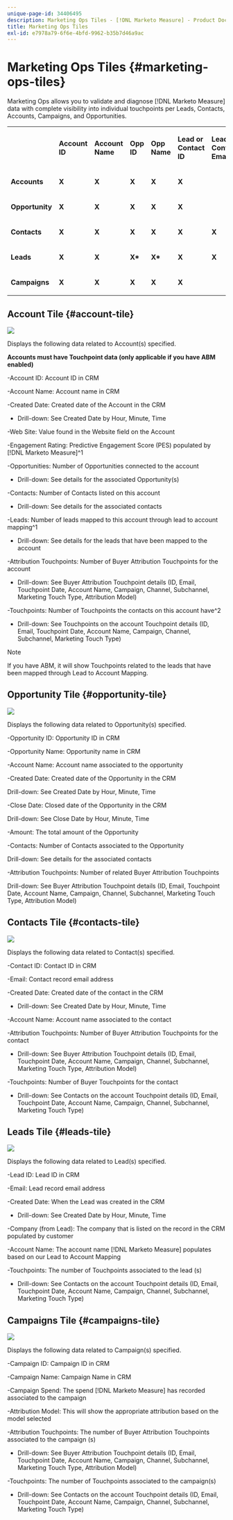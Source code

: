 ```yaml
---
unique-page-id: 34406495
description: Marketing Ops Tiles - [!DNL Marketo Measure] - Product Documentation
title: Marketing Ops Tiles
exl-id: e7978a79-6f6e-4bfd-9962-b35b7d46a9ac
---
```

# Marketing Ops Tiles {#marketing-ops-tiles}

Marketing Ops allows you to validate and diagnose [!DNL Marketo Measure] data with complete visibility into individual touchpoints per Leads, Contacts, Accounts, Campaigns, and Opportunities.

<table> 
 <colgroup> 
  <col> 
  <col> 
  <col> 
  <col> 
  <col> 
  <col> 
  <col> 
  <col> 
  <col> 
  <col> 
  <col> 
  <col> 
  <col> 
 </colgroup> 
 <tbody> 
  <tr> 
   <td><br></td> 
   <td><p><strong>Account ID</strong></p></td> 
   <td><p><strong>Account Name</strong></p></td> 
   <td><p><strong>Opp ID</strong></p></td> 
   <td><p><strong>Opp Name</strong></p></td> 
   <td><p><strong>Lead or Contact ID</strong></p></td> 
   <td><p><strong>Lead or Contact Email</strong></p></td> 
   <td><p><strong>Campaign ID</strong></p></td> 
   <td><p><strong>Opp Won</strong></p></td> 
   <td><p><strong>Opp Created Date</strong></p></td> 
   <td><p><strong>Opp Close Date</strong></p></td> 
   <td><p><strong>Touchpoint Date</strong></p></td> 
   <td><p><strong>Attribution Model</strong></p></td> 
  </tr> 
  <tr> 
   <td><p><strong>Accounts</strong></p></td> 
   <td><strong>X</strong></td> 
   <td><strong>X</strong></td> 
   <td><strong>X</strong></td> 
   <td><strong>X</strong></td> 
   <td><strong>X</strong></td> 
   <td><br></td> 
   <td><strong>X</strong></td> 
   <td><strong>X</strong></td> 
   <td><strong>X</strong></td> 
   <td><strong>X</strong></td> 
   <td><strong>X</strong></td> 
   <td><strong>X</strong></td> 
  </tr> 
  <tr> 
   <td><p><strong>Opportunity</strong></p></td> 
   <td><strong>X</strong></td> 
   <td><strong>X</strong></td> 
   <td><strong>X</strong></td> 
   <td><strong>X</strong></td> 
   <td><strong>X</strong></td> 
   <td><br></td> 
   <td><strong>X</strong></td> 
   <td><strong>X</strong></td> 
   <td><strong>X</strong></td> 
   <td><strong>X</strong></td> 
   <td><strong>X</strong></td> 
   <td><strong>X</strong></td> 
  </tr> 
  <tr> 
   <td><p><strong>Contacts</strong></p></td> 
   <td><strong>X</strong></td> 
   <td><strong>X</strong></td> 
   <td><strong>X</strong></td> 
   <td><strong>X</strong></td> 
   <td><strong>X</strong></td> 
   <td><strong>X</strong></td> 
   <td><strong>X</strong></td> 
   <td><strong>X</strong></td> 
   <td><strong>X</strong></td> 
   <td><strong>X</strong></td> 
   <td><strong>X</strong></td> 
   <td><strong>X</strong></td> 
  </tr> 
  <tr> 
   <td><p><strong>Leads</strong></p></td> 
   <td><strong>X</strong></td> 
   <td><strong>X</strong></td> 
   <td><strong>X*</strong></td> 
   <td><strong>X*</strong></td> 
   <td><strong>X</strong></td> 
   <td><strong>X</strong></td> 
   <td><strong>X</strong></td> 
   <td><strong>X*</strong></td> 
   <td><strong>X*</strong></td> 
   <td><strong>X*</strong></td> 
   <td><strong>X</strong></td> 
   <td><strong>X</strong></td> 
  </tr> 
  <tr> 
   <td><p><strong>Campaigns</strong></p></td> 
   <td><strong>X</strong></td> 
   <td><strong>X</strong></td> 
   <td><strong>X</strong></td> 
   <td><strong>X</strong></td> 
   <td><strong>X</strong></td> 
   <td><br></td> 
   <td><strong>X</strong></td> 
   <td><strong>X</strong></td> 
   <td><strong>X</strong></td> 
   <td><strong>X</strong></td> 
   <td><strong>X</strong></td> 
   <td><strong>X</strong></td> 
  </tr> 
 </tbody> 
</table>

## Account Tile {#account-tile}

![](assets/one-1.png)

Displays the following data related to Account(s) specified.

**Accounts must have Touchpoint data (only applicable if you have ABM enabled)**

-Account ID: Account ID in CRM

-Account Name: Account name in CRM

-Created Date: Created date of the Account in the CRM

* Drill-down: See Created Date by Hour, Minute, Time

-Web Site: Value found in the Website field on the Account

-Engagement Rating: Predictive Engagement Score (PES) populated by [!DNL Marketo Measure]^1

-Opportunities: Number of Opportunities connected to the account

* Drill-down: See details for the associated Opportunity(s)

-Contacts: Number of Contacts listed on this account

* Drill-down: See details for the associated contacts

-Leads: Number of leads mapped to this account through lead to account mapping^1

* Drill-down: See details for the leads that have been mapped to the account

-Attribution Touchpoints: Number of Buyer Attribution Touchpoints for the account

* Drill-down: See Buyer Attribution Touchpoint details (ID, Email, Touchpoint Date, Account Name, Campaign, Channel, Subchannel, Marketing Touch Type, Attribution Model)

-Touchpoints: Number of Touchpoints the contacts on this account have^2

* Drill-down: See Touchpoints on the account Touchpoint details (ID, Email, Touchpoint Date, Account Name, Campaign, Channel, Subchannel, Marketing Touch Type)

>[!NOTE]
>
>If you have ABM, it will show Touchpoints related to the leads that have been mapped through Lead to Account Mapping.

## Opportunity Tile {#opportunity-tile}

![](assets/two-1.png)

Displays the following data related to Opportunity(s) specified.

-Opportunity ID: Opportunity ID in CRM

-Opportunity Name: Opportunity name in CRM

-Account Name: Account name associated to the opportunity

-Created Date: Created date of the Opportunity in the CRM

Drill-down: See Created Date by Hour, Minute, Time

-Close Date: Closed date of the Opportunity in the CRM

Drill-down: See Close Date by Hour, Minute, Time

-Amount: The total amount of the Opportunity

-Contacts: Number of Contacts associated to the Opportunity

Drill-down: See details for the associated contacts

-Attribution Touchpoints: Number of related Buyer Attribution Touchpoints

Drill-down: See Buyer Attribution Touchpoint details (ID, Email, Touchpoint Date, Account Name, Campaign, Channel, Subchannel, Marketing Touch Type, Attribution Model)

## Contacts Tile {#contacts-tile}

![](assets/three-1.png)

Displays the following data related to Contact(s) specified.

-Contact ID: Contact ID in CRM

-Email: Contact record email address

-Created Date: Created date of the contact in the CRM

* Drill-down: See Created Date by Hour, Minute, Time

-Account Name: Account name associated to the contact

-Attribution Touchpoints: Number of Buyer Attribution Touchpoints for the contact

* Drill-down: See Buyer Attribution Touchpoint details (ID, Email, Touchpoint Date, Account Name, Campaign, Channel, Subchannel, Marketing Touch Type, Attribution Model)

-Touchpoints: Number of Buyer Touchpoints for the contact

* Drill-down: See Contacts on the account Touchpoint details (ID, Email, Touchpoint Date, Account Name, Campaign, Channel, Subchannel, Marketing Touch Type)

## Leads Tile {#leads-tile}

![](assets/four-1.png)

Displays the following data related to Lead(s) specified.

-Lead ID: Lead ID in CRM

-Email: Lead record email address

-Created Date: When the Lead was created in the CRM

* Drill-down: See Created Date by Hour, Minute, Time

-Company (from Lead): The company that is listed on the record in the CRM populated by customer

-Account Name: The account name [!DNL Marketo Measure] populates based on our Lead to Account Mapping

-Touchpoints: The number of Touchpoints associated to the lead (s)

* Drill-down: See Contacts on the account Touchpoint details (ID, Email, Touchpoint Date, Account Name, Campaign, Channel, Subchannel, Marketing Touch Type)

## Campaigns Tile {#campaigns-tile}

![](assets/five-1.png)

Displays the following data related to Campaign(s) specified.

-Campaign ID: Campaign ID in CRM

-Campaign Name: Campaign Name in CRM

-Campaign Spend: The spend [!DNL Marketo Measure] has recorded associated to the campaign

-Attribution Model: This will show the appropriate attribution based on the model selected

-Attribution Touchpoints: The number of Buyer Attribution Touchpoints associated to the campaign (s)

* Drill-down: See Buyer Attribution Touchpoint details (ID, Email, Touchpoint Date, Account Name, Campaign, Channel, Subchannel, Marketing Touch Type, Attribution Model)

-Touchpoints: The number of Touchpoints associated to the campaign(s)

* Drill-down: See Contacts on the account Touchpoint details (ID, Email, Touchpoint Date, Account Name, Campaign, Channel, Subchannel, Marketing Touch Type)
